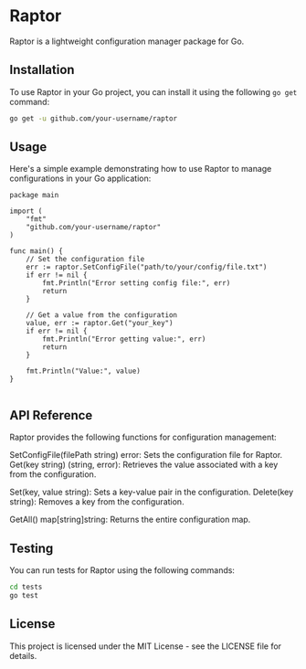 # Raptor

Raptor is a lightweight configuration manager package for Go.

## Installation

To use Raptor in your Go project, you can install it using the following `go get` command:

```bash
go get -u github.com/your-username/raptor

```
## Usage
Here's a simple example demonstrating how to use Raptor to manage configurations in your Go application:

```code
package main

import (
	"fmt"
	"github.com/your-username/raptor"
)

func main() {
    // Set the configuration file
    err := raptor.SetConfigFile("path/to/your/config/file.txt")
    if err != nil {
        fmt.Println("Error setting config file:", err)
        return
    }

    // Get a value from the configuration
    value, err := raptor.Get("your_key")
    if err != nil {
        fmt.Println("Error getting value:", err)
        return
    }

    fmt.Println("Value:", value)
}


```

## API Reference
Raptor provides the following functions for configuration management:

SetConfigFile(filePath string) error: Sets the configuration file for Raptor.
Get(key string) (string, error): Retrieves the value associated with a key from the configuration.

Set(key, value string): Sets a key-value pair in the configuration.
Delete(key string): Removes a key from the configuration.

GetAll() map[string]string: Returns the entire configuration map.

## Testing
You can run tests for Raptor using the following commands:
```bash
cd tests
go test
```

## License
This project is licensed under the MIT License - see the LICENSE file for details.